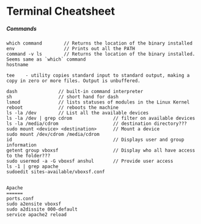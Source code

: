 # Terminal Cheatsheet

##### Commands

    which command        // Returns the location of the binary installed
    env                  // Prints out all the PATH
    command -v ls        // Returns the location of the binary installed. Seems same as `which` command
    hostname

    tee    - utility copies standard input to standard output, making a copy in zero or more files. Output is unbuffered.

    dash               // built-in command interpreter
    sh                 // short hand for dash
    lsmod              // lists statuses of modules in the Linux Kernel
    reboot             // reboots the machine
    ls -la /dev        // List all the available devices
    ls -la /dev | grep cdrom               // filter on available devices
    ls -la /media/cdrom                    // destination directory???
    sudo mount <device> <destination>      // Mount a device
    sudo mount /dev/cdrom /media/cdrom
    id                                     // Displays user and group information
    getent group vboxsf                    // Display who all have access to the folder???
    sudo usermod -a -G vboxsf anshul       // Provide user access
    ls -1 | grep apache
    sudoedit sites-available/vboxsf.conf


    Apache
    ======
    ports.conf
    sudo a2ensite vboxsf
    sudo a2dissite 000-default
    service apache2 reload





